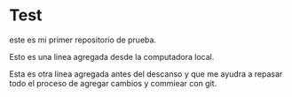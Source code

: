 # Test
este es mi primer repositorio de prueba. 

Esto es una linea agregada desde la computadora local. 

Esta es otra linea agregada antes del descanso y que me ayudra a repasar todo el proceso de agregar cambios y commiear con git.
